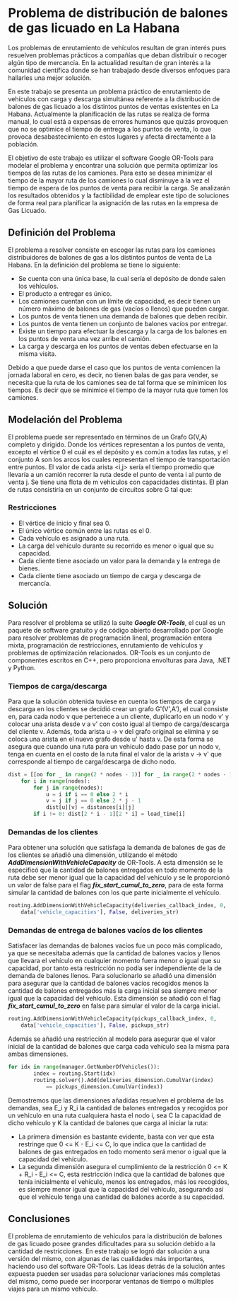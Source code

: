 # Problema de distribución de balones de gas licuado en La Habana
Los problemas de enrutamiento de vehículos resultan de gran interés pues resuelven problemas prácticos a compañías que deban distribuir o recoger algún tipo de mercancía. En la actualidad resultan de gran interés a la comunidad científica donde se han trabajado desde diversos enfoques para hallarles una mejor solución.

En este trabajo se presenta un problema práctico de enrutamiento de vehículos con carga y descarga simultánea referente a la distribución de balones de gas licuado a los distintos puntos de ventas existentes en La Habana. Actualmente la planificación de las rutas se realiza de forma manual, lo cual está a expensas de errores humanos que quizás provoquen que no se optimice el tiempo de entrega a los puntos de venta, lo que provoca desabastecimiento en estos lugares y afecta directamente a la población.

El objetivo de este trabajo es utilizar el software Google OR-Tools para modelar el problema y encontrar una solución que permita optimizar los tiempos de las rutas de los camiones. Para esto se desea minimizar el tiempo de la mayor ruta de los camiones lo cual disminuye a la vez el tiempo de espera de los puntos de venta para recibir la carga. Se analizarán los resultados obtenidos y la factibilidad de emplear este tipo de soluciones de forma real para planificar la asignación de las rutas en la empresa de Gas Licuado.  


## Definición del Problema

El problema a resolver consiste en escoger las rutas para los camiones distribuidores de balones de gas a los distintos puntos de venta de La Habana. En la definición del problema se tiene lo siguiente: 

- Se cuenta con una única base, la cual sería el depósito de donde salen los vehículos.
- El producto a entregar es único.
- Los camiones cuentan con un límite de capacidad, es decir tienen un número máximo de balones de gas (vacíos o llenos) que pueden cargar.
- Los puntos de venta tienen una demanda de balones que deben recibir.
- Los puntos de venta tienen un conjunto de balones vacíos por entregar.
- Existe un tiempo para efectuar la descarga y la carga de los balones en los puntos de venta una vez arribe el camión.
- La carga y descarga en los puntos de ventas deben efectuarse en la misma visita.

Debido a que puede darse el caso que los puntos de venta comiencen la jornada laboral en cero, es decir, no tienen balas de gas para vender, se necesita que la ruta de los camiones sea de tal forma que se minimicen los tiempos. Es decir que se minimice el tiempo de la mayor ruta que tomen los camiones. 

## Modelación del Problema

El problema puede ser representado en términos de un Grafo G(V,A) completo y dirigido. Donde los vértices representan a los puntos de venta, excepto el vértice 0 el cuál es el depósito y es común a todas las rutas, y el conjunto A son los arcos los cuales representan el tiempo de transportación entre puntos. El valor de cada arista <i,j> sería el tiempo promedio que llevaría a un camión recorrer la ruta desde el punto de venta i al punto de venta j. Se tiene una flota de m vehículos con capacidades distintas. El plan de rutas consistiría en un conjunto de circuitos sobre G tal que:

### Restricciones

- El vértice de inicio y final sea 0.
- El único vértice común entre las rutas es el 0.
- Cada vehículo es asignado a una ruta.
- La carga del vehículo durante su recorrido es menor o igual que su capacidad.
- Cada cliente tiene asociado un valor para la demanda y la entrega de bienes.
- Cada cliente tiene asociado un tiempo de carga y descarga de mercancía.


## Solución

Para resolver el problema se utilizó la suite ***Google OR-Tools***, el cual es un paquete de software gratuito y de código abierto desarrollado por Google para resolver problemas de programación lineal, programación entera mixta, programación de restricciones, enrutamiento de vehículos y problemas de optimización relacionados. OR-Tools es un conjunto de componentes escritos en C++, pero proporciona envolturas para Java, .NET y Python. 

### Tiempos de carga/descarga

Para que la solución obtenida tuviese en cuenta los tiempos de carga y descarga en los clientes se decidió crear un grafo G'(V',A'), el cual consiste en, para cada nodo v que pertenece a un cliente, duplicarlo en un nodo v' y colocar una arista desde v a v' con costo igual al tiempo de carga/descarga del cliente v. Además, toda arista u -> v del grafo original se elimina y se coloca una arista en el nuevo grafo desde u' hasta v. De esta forma se asegura que cuando una ruta para un vehículo dado pase por un nodo v, tenga en cuenta en el costo de la ruta final el valor de la arista v -> v' que corresponde al tiempo de carga/descarga de dicho nodo.
```python
dist = [[oo for _ in range(2 * nodes - 1)] for _ in range(2 * nodes - 1)]
	for i in range(nodes):
        for j in range(nodes):
            u = i if i == 0 else 2 * i
            v = j if j == 0 else 2 * j - 1
            dist[u][v] = distances[i][j]
        if i != 0: dist[2 * i - 1][2 * i] = load_time[i]
```

### Demandas de los clientes

Para obtener una solución que satisfaga la demanda de balones de gas de los clientes se añadió una dimensión, utilizando el método ***AddDimensionWithVehicleCapacity*** de OR-Tools. A esta dimensión se le especificó que la cantidad de balones entregados en todo momento de la ruta debe ser menor igual que la capacidad del vehículo y se le proporcionó un valor de false para el flag ***fix\_start\_cumul\_to\_zero***, para de esta forma simular la cantidad de balones con los que parte inicialmente el vehículo.
```python
routing.AddDimensionWithVehicleCapacity(deliveries_callback_index, 0, 
	data['vehicle_capacities'], False, deliveries_str)
```

### Demandas de entrega de balones vacíos de los clientes

Satisfacer las demandas de balones vacíos fue un poco más complicado, ya que se necesitaba además que la cantidad de balones vacíos y llenos que llevara el vehículo en cualquier momento fuera menor o igual que su capacidad, por tanto esta restricción no podía ser independiente de la de demanda de balones llenos. Para solucionarlo se añadió una dimensión para asegurar que la cantidad de balones vacíos recogidos menos la cantidad de balones entregados más la carga inicial sea siempre menor igual que la capacidad del vehículo. Esta dimensión se añadió con el flag ***fix\_start\_cumul\_to\_zero*** en false para simular el valor de la carga inicial.
```python
routing.AddDimensionWithVehicleCapacity(pickups_callback_index, 0, 
	data['vehicle_capacities'], False, pickups_str)
```

Además se añadió una restricción al modelo para asegurar que el valor inicial de la cantidad de balones que carga cada vehículo sea la misma para ambas dimensiones.
```python
for idx in range(manager.GetNumberOfVehicles()):
        index = routing.Start(idx)
        routing.solver().Add(deliveries_dimension.CumulVar(index) 
        	== pickups_dimension.CumulVar(index))
```


Demostremos que las dimensiones añadidas resuelven el problema de las demandas, sea E_i y R_i la cantidad de balones entregados y recogidos por un vehículo en una ruta cualquiera hasta el nodo i, sea C la capacidad de dicho vehículo y K la cantidad de balones que carga al iniciar la ruta:

- La primera dimensión es bastante evidente, basta con ver que esta restringe que 0 <= K - E_i <= C, lo que indica que la cantidad de balones de gas entregados en todo momento será menor o igual que la capacidad del vehículo.
- La segunda dimensión asegura el cumplimiento de la restricción 0 <= K + R_i - E_i <= C, esta restricción indica que la cantidad de balones que tenía inicialmente el vehículo, menos los entregados, más los recogidos, es siempre menor igual que la capacidad del vehículo, asegurando así que el vehículo tenga una cantidad de balones acorde a su capacidad.


## Conclusiones

El problema de enrutamiento de vehículos para la distribución de balones de gas licuado posee grandes dificultades para su solución debido a la cantidad de restricciones. En este trabajo se logró dar solución a una versión del mismo, con algunas de las  cualidades más importantes, haciendo uso del software OR-Tools. Las ideas detrás de la solución antes expuesta pueden ser usadas para solucionar variaciones más completas del mismo, como puede ser incorporar ventanas de tiempo o múltiples viajes para un mismo vehículo.
